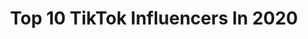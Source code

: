 ---
title: Top 10 TikTok Influencers In 2020
description: >-
  Find top TikTok influencers in 2020. Most popular hashtags: #lgbt #skincare #fyp #asmr.
platform: TikTok
profiles:
  - username: ".mochasunrise"
    fullname: >-
      ✰𝙼𝚘𝚕𝚕𝚢!🦋✰
    location: "Australia"
    followers: 27710
    engagement: 2352
    commentsToLikes: 0.061527
    id: cka5y1539g9wp0i78458d0wyq
    verified: false
    hashtags: "#acousticcovers, #skincareroutine, #jamsession, #aussietreats"
  - username: "ethannhughess"
    fullname: >-
      Ethan Hughes🌹
    location: "United States"
    followers: 948885
    engagement: 3944
    commentsToLikes: 0.027963
    id: ck8kklrpazwos0j78nprnkx8r
    verified: true
    hashtags: ""
  - username: "filip.sojka"
    fullname: >-
      Filip Sojka
    location: "Poland"
    followers: 37294
    engagement: 3914
    commentsToLikes: 0.329550
    id: ck9c6pgvxr5vf0j783dsclw25
    verified: false
    hashtags: "#fyp, #xyzbca"
  - username: "peachygirll.xxx"
    fullname: >-
      p e a c h
    location: "Spain"
    followers: 5908
    engagement: 3798
    commentsToLikes: 0.321232
    id: ck9rm6gik1du30j7841n68scg
    verified: false
    hashtags: "#shoutoutgrwmlilac, #xyzcba, #freemanmask, #lifestylemaddy"
  - username: "ollyince"
    fullname: >-
      Olly Ince
    location: "United Kingdom"
    followers: 893283
    engagement: 3759
    commentsToLikes: 0.020413
    id: ck83zsudf2re60j78msci4mkt
    verified: true
    hashtags: "#lockdownlewks, #ourlocal, #react, #uktrivia"
  - username: "jeanne.dhx"
    fullname: >-
      𝒥𝑒𝒶𝓃𝓃𝑒 ☀️
    location: "France"
    followers: 559290
    engagement: 3674
    commentsToLikes: 0.033993
    id: ck9roy6tyet8u0j78wfrmak37
    verified: false
    hashtags: "#pov, #duo"
  - username: "benjirodriguezu"
    fullname: >-
      BENJI RODRÍGUEZ✌🏼
    location: "Mexico"
    followers: 1024277
    engagement: 3662
    commentsToLikes: 0.043433
    id: ck8sfmklaow750j784tgaqgjg
    verified: false
    hashtags: "#creandoparaayudar, #mexico, #lamitad, #portadadealbum"
  - username: "thequeerkiwi"
    fullname: >-
      ✨ eat the rich ✨
    location: "United Kingdom"
    followers: 77368
    engagement: 3581
    commentsToLikes: 0.048082
    id: ck8sa9z6g162s0j78zcu94kiv
    verified: false
    hashtags: "#bi, #women, #sudan, #womensmarch"
  - username: "raquelbagwell"
    fullname: >-
      💛Raquel💛
    location: "United States"
    followers: 2562773
    engagement: 3543
    commentsToLikes: 0.017487
    id: ck8hpagvwyno40j781wkb5f12
    verified: false
    hashtags: "#america, #lgbt, #lgbtq"
  - username: "mxceiva"
    fullname: >-
      MACEIVA ♡
    location: "France"
    followers: 818467
    engagement: 3483
    commentsToLikes: 0.060424
    id: ck7zo15qhgtyt0j78b2x5yxg9
    verified: true
    hashtags: "#pourtoi, #chasseauxoeufs, #diy, #resulat"
countries:
  - name: Algeria
    link: /tiktok/algeria
  - name: Argentina
    link: /tiktok/argentina
  - name: Australia
    link: /tiktok/australia
  - name: Austria
    link: /tiktok/austria
  - name: Bangladesh
    link: /tiktok/bangladesh
  - name: Belarus
    link: /tiktok/belarus
  - name: Belgium
    link: /tiktok/belgium
  - name: Brazil
    link: /tiktok/brazil
  - name: Canada
    link: /tiktok/canada
  - name: Chile
    link: /tiktok/chile
  - name: Colombia
    link: /tiktok/colombia
  - name: Croatia
    link: /tiktok/croatia
  - name: Ecuador
    link: /tiktok/ecuador
  - name: Finland
    link: /tiktok/finland
  - name: France
    link: /tiktok/france
  - name: Germany
    link: /tiktok/germany
  - name: Greece
    link: /tiktok/greece
  - name: Hungary
    link: /tiktok/hungary
  - name: India
    link: /tiktok/india
  - name: Indonesia
    link: /tiktok/indonesia
  - name: Ireland
    link: /tiktok/ireland
  - name: Israel
    link: /tiktok/israel
  - name: Italy
    link: /tiktok/italy
  - name: Japan
    link: /tiktok/japan
  - name: Kuwait
    link: /tiktok/kuwait
  - name: Malaysia
    link: /tiktok/malaysia
  - name: Morocco
    link: /tiktok/morocco
  - name: Nigeria
    link: /tiktok/nigeria
  - name: Norway
    link: /tiktok/norway
  - name: Pakistan
    link: /tiktok/pakistan
  - name: Peru
    link: /tiktok/peru
  - name: Poland
    link: /tiktok/poland
  - name: Portugal
    link: /tiktok/portugal
  - name: Russia
    link: /tiktok/russia
  - name: Saudi Arabia
    link: /tiktok/saudi-arabia
  - name: Serbia
    link: /tiktok/serbia
  - name: Singapore
    link: /tiktok/singapore
  - name: Slovakia
    link: /tiktok/slovakia
  - name: South Africa
    link: /tiktok/south-africa
  - name: South Korea
    link: /tiktok/south-korea
  - name: Spain
    link: /tiktok/spain
  - name: Switzerland
    link: /tiktok/switzerland
  - name: Thailand
    link: /tiktok/thailand
  - name: Turkey
    link: /tiktok/turkey
  - name: Ukraine
    link: /tiktok/ukraine
  - name: United Arab Emirates
    link: /tiktok/united-arab-emirates
  - name: United Kingdom
    link: /tiktok/united-kingdom
  - name: United States
    link: /tiktok/united-states
  - name: Venezuela
    link: /tiktok/venezuela
---
